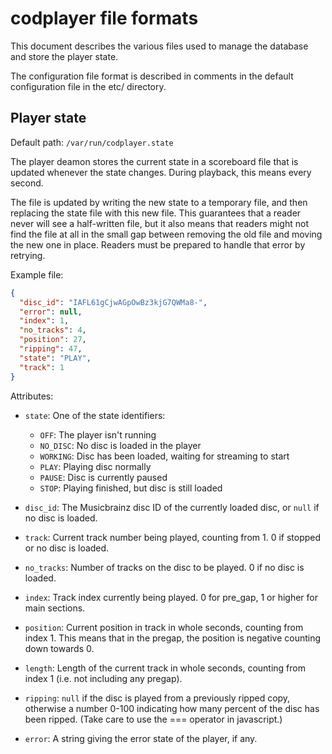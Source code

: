 codplayer file formats
======================

This document describes the various files used to manage the database
and store the player state.

The configuration file format is described in comments in the default
configuration file in the etc/ directory.


Player state
------------

Default path: `/var/run/codplayer.state`

The player deamon stores the current state in a scoreboard file that
is updated whenever the state changes.  During playback, this means
every second.

The file is updated by writing the new state to a temporary file, and
then replacing the state file with this new file.  This guarantees
that a reader never will see a half-written file, but it also means
that readers might not find the file at all in the small gap between
removing the old file and moving the new one in place.  Readers must
be prepared to handle that error by retrying.


Example file:

```json
{
  "disc_id": "IAFL61gCjwAGpOwBz3kjG7QWMa8-", 
  "error": null,
  "index": 1, 
  "no_tracks": 4, 
  "position": 27, 
  "ripping": 47, 
  "state": "PLAY", 
  "track": 1
}
```

Attributes:

* `state`: One of the state identifiers:
  * `OFF`:     The player isn't running
  * `NO_DISC`: No disc is loaded in the player
  * `WORKING`: Disc has been loaded, waiting for streaming to start
  * `PLAY`:    Playing disc normally
  * `PAUSE`:   Disc is currently paused
  * `STOP`:    Playing finished, but disc is still loaded

* `disc_id`: The Musicbrainz disc ID of the currently loaded disc,
  or `null` if no disc is loaded.

* `track`: Current track number being played, counting from 1. 0 if
  stopped or no disc is loaded.

* `no_tracks`: Number of tracks on the disc to be played. 0 if no disc is loaded.

* `index`: Track index currently being played. 0 for pre_gap, 1 or
  higher for main sections.

* `position`: Current position in track in whole seconds, counting
  from index 1.  This means that in the pregap, the position is
  negative counting down towards 0.

* `length`: Length of the current track in whole seconds, counting
  from index 1 (i.e. not including any pregap).

* `ripping`: `null` if the disc is played from a previously ripped
  copy, otherwise a number 0-100 indicating how many percent of the
  disc has been ripped.  (Take care to use the === operator in
  javascript.)

* `error`: A string giving the error state of the player, if any.
